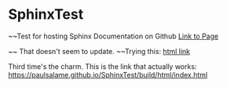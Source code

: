 # SphinxTest
~~Test for hosting Sphinx Documentation on Github
[Link to Page](https://rawgit.com/PaulSalame/SphinxTest/master/_build/html/index.html)

~~ That doesn't seem to update.
~~Trying this: [html link](_build/html/index.html)

Third time's the charm. This is the link that actually works: https://paulsalame.github.io/SphinxTest/build/html/index.html
